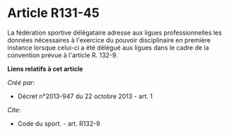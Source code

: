 # Article R131-45

La fédération sportive délégataire adresse aux ligues professionnelles les données nécessaires à l'exercice du pouvoir
disciplinaire en première instance lorsque celui-ci a été délégué aux ligues dans le cadre de la convention prévue à
l'article R. 132-9.

**Liens relatifs à cet article**

_Créé par_:

  - Décret n°2013-947 du 22 octobre 2013 - art. 1

_Cite_:

  - Code du sport. - art. R132-9
